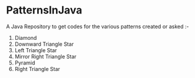# PatternsInJava
A Java Repository to get codes for the various patterns created or asked :-
<ol>
<li>Diamond</li>
<li>Downward Triangle Star</li>
<li>Left Triangle Star</li>
<li>Mirror Right Triangle Star</li>
<li>Pyramid</li>
<li>Right Triangle Star</li>

</ol>
